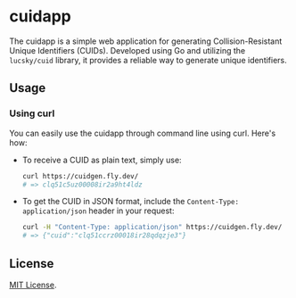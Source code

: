 # cuidapp

The cuidapp is a simple web application for generating Collision-Resistant Unique Identifiers (CUIDs). Developed using Go and utilizing the `lucsky/cuid` library, it provides a reliable way to generate unique identifiers.

## Usage

### Using curl

You can easily use the cuidapp through command line using curl. Here's how:

- To receive a CUID as plain text, simply use:
  ```bash
  curl https://cuidgen.fly.dev/
  # => clq51c5uz00008ir2a9ht4ldz
  ```

- To get the CUID in JSON format, include the `Content-Type: application/json` header in your request:
  ```bash
  curl -H "Content-Type: application/json" https://cuidgen.fly.dev/
  # => {"cuid":"clq51ccrz00018ir28qdqzje3"}
  ```

## License

[MIT License](LICENSE).

